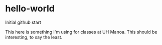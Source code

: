 # hello-world
Initial github start

This here is something I'm using for classes at UH Manoa.  This should be interesting, to say the least.
